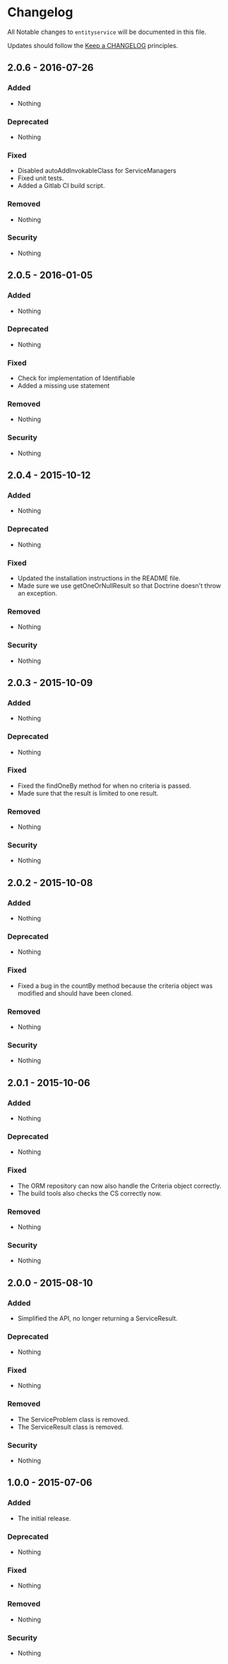 # Changelog

All Notable changes to `entityservice` will be documented in this file.

Updates should follow the [Keep a CHANGELOG](http://keepachangelog.com/) principles.

## 2.0.6 - 2016-07-26

### Added
- Nothing

### Deprecated
- Nothing

### Fixed
- Disabled autoAddInvokableClass for ServiceManagers
- Fixed unit tests.
- Added a Gitlab CI build script.

### Removed
- Nothing

### Security
- Nothing

## 2.0.5 - 2016-01-05

### Added
- Nothing

### Deprecated
- Nothing

### Fixed
- Check for implementation of Identifiable 
- Added a missing use statement

### Removed
- Nothing

### Security
- Nothing

## 2.0.4 - 2015-10-12

### Added
- Nothing

### Deprecated
- Nothing

### Fixed
- Updated the installation instructions in the README file.
- Made sure we use getOneOrNullResult so that Doctrine doesn't throw an exception.

### Removed
- Nothing

### Security
- Nothing

## 2.0.3 - 2015-10-09

### Added
- Nothing

### Deprecated
- Nothing

### Fixed
- Fixed the findOneBy method for when no criteria is passed.
- Made sure that the result is limited to one result.

### Removed
- Nothing

### Security
- Nothing

## 2.0.2 - 2015-10-08

### Added
- Nothing

### Deprecated
- Nothing

### Fixed
- Fixed a bug in the countBy method because the criteria object was modified and should have been cloned. 

### Removed
- Nothing

### Security
- Nothing

## 2.0.1 - 2015-10-06

### Added
- Nothing

### Deprecated
- Nothing

### Fixed
- The ORM repository can now also handle the Criteria object correctly.
- The build tools also checks the CS correctly now.

### Removed
- Nothing

### Security
- Nothing

## 2.0.0 - 2015-08-10

### Added
- Simplified the API, no longer returning a ServiceResult.

### Deprecated
- Nothing

### Fixed
- Nothing

### Removed
- The ServiceProblem class is removed.
- The ServiceResult class is removed.

### Security
- Nothing

## 1.0.0 - 2015-07-06

### Added
- The initial release.

### Deprecated
- Nothing

### Fixed
- Nothing

### Removed
- Nothing

### Security
- Nothing
